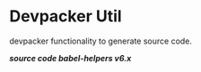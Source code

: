 # Devpacker Util

devpacker functionality to generate source code.

__*source code babel-helpers v6.x*__
